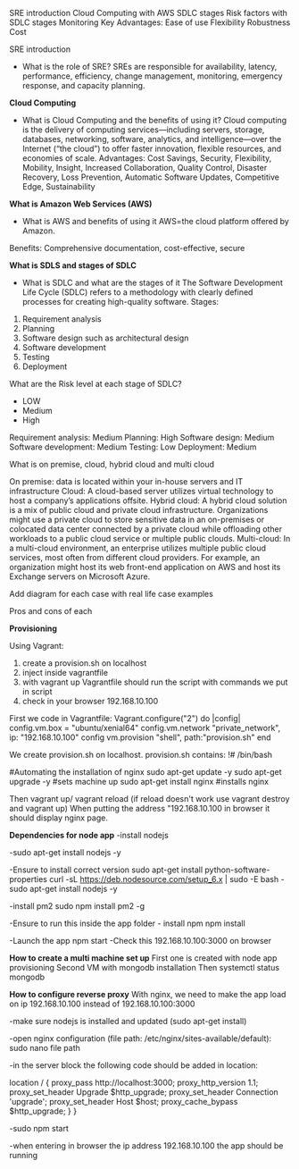 SRE introduction
Cloud Computing with AWS
SDLC stages
Risk factors with SDLC stages
Monitoring
Key Advantages:
Ease of use
Flexibility
Robustness
Cost

SRE introduction
- What is the role of SRE?
SREs are responsible for availability, latency, performance, efficiency, change management, monitoring, emergency response, and capacity planning.

**Cloud Computing**
- What is Cloud Computing and the benefits of using it?
Cloud computing is the delivery of computing services—including servers, storage, databases, networking, software, analytics, and intelligence—over the Internet (“the cloud”) to offer faster innovation, flexible resources, and economies of scale.
Advantages: Cost Savings, Security, Flexibility, Mobility, Insight, Increased Collaboration, Quality Control, Disaster Recovery, Loss Prevention, Automatic Software Updates,
Competitive Edge, Sustainability

**What is Amazon Web Services (AWS)**
- What is AWS and benefits of using it
AWS=the cloud platform offered by Amazon. 

Benefits: Comprehensive documentation, cost-effective, secure

**What is SDLS and stages of SDLC**
- What is SDLC and what are the stages of it
The Software Development Life Cycle (SDLC) refers to a methodology with clearly defined processes for creating high-quality software.
Stages:
1. Requirement analysis
2. Planning
3. Software design such as architectural design
4. Software development
5. Testing
6. Deployment



What are the Risk level at each stage of SDLC?
- LOW
- Medium
- High

Requirement analysis: Medium
Planning: High
Software design: Medium
Software development: Medium
Testing: Low
Deployment: Medium

What is on premise, cloud, hybrid cloud and multi cloud

On premise: data is located within your in-house servers and IT infrastructure
Cloud: A cloud-based server utilizes virtual technology to host a company’s applications offsite.
Hybrid cloud: A hybrid cloud solution is a mix of public cloud and private cloud infrastructure. Organizations might use a private cloud to store sensitive data in an on-premises or colocated data center connected by a private cloud while offloading other workloads to a public cloud service or multiple public clouds.
Multi-cloud: In a multi-cloud environment, an enterprise utilizes multiple public cloud services, most often from different cloud providers. For example, an organization might host its web front-end application on AWS and host its Exchange servers on Microsoft Azure.

Add diagram for each case with real life case examples

Pros and cons of each
 
**Provisioning**

Using Vagrant:
1. create a provision.sh on localhost
2. inject inside vagrantfile
3. with vagrant up Vagrantfile should run the script with commands we put in script
4. check in your browser 192.168.10.100

First we code in Vagrantfile: 
Vagrant.configure("2") do |config|
	config.vm.box = "ubuntu/xenial64"
	config.vm.network "private_network", ip: "192.168.10.100"
	config vm.provision "shell", path:"provision.sh" 
end

We create provision.sh on localhost. provision.sh contains:
!# /bin/bash

#Automating the installation of nginx
sudo apt-get update -y
sudo apt-get upgrade -y #sets machine up
sudo apt-get install nginx #installs nginx

Then vagrant up/ vagrant reload (if reload doesn't work use vagrant destroy and vagrant up) 
When putting the address "192.168.10.100 in browser it should display nginx page. 



**Dependencies for node app**
-install nodejs

-sudo apt-get install nodejs -y

-Ensure to install correct version
	sudo apt-get install python-software-properties
	curl -sL https://deb.nodesource.com/setup_6.x | sudo -E bash -
	sudo apt-get install nodejs -y

-install pm2 sudo npm install pm2 -g

-Ensure to run this inside the app folder - install npm npm install

-Launch the app npm start
-Check this 192.168.10.100:3000 on browser

**How to create a multi machine set up**
First one is created with node app provisioning
Second VM with mongodb installation
Then systemctl status mongodb

**How to configure reverse proxy** 
With nginx, we need to make the app load on ip 192.168.10.100 instead of 192.168.10.100:3000

-make sure nodejs is installed and updated (sudo apt-get install)

-open nginx configuration (file path: /etc/nginx/sites-available/default): sudo nano file path

-in the server block the following code should be added in location:

location / {
        proxy_pass http://localhost:3000;
        proxy_http_version 1.1;
        proxy_set_header Upgrade $http_upgrade;
        proxy_set_header Connection 'upgrade';
        proxy_set_header Host $host;
        proxy_cache_bypass $http_upgrade;
    }
}

-sudo npm start 

-when entering in browser the ip address 192.168.10.100 the app should be running

